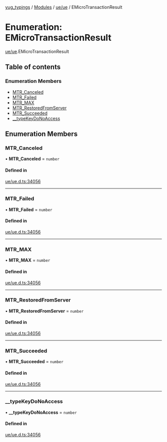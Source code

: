 [yug_typings](../README.md) / [Modules](../modules.md) / [ue/ue](../modules/ue_ue.md) / EMicroTransactionResult

# Enumeration: EMicroTransactionResult

[ue/ue](../modules/ue_ue.md).EMicroTransactionResult

## Table of contents

### Enumeration Members

- [MTR\_Canceled](ue_ue.EMicroTransactionResult.md#mtr_canceled)
- [MTR\_Failed](ue_ue.EMicroTransactionResult.md#mtr_failed)
- [MTR\_MAX](ue_ue.EMicroTransactionResult.md#mtr_max)
- [MTR\_RestoredFromServer](ue_ue.EMicroTransactionResult.md#mtr_restoredfromserver)
- [MTR\_Succeeded](ue_ue.EMicroTransactionResult.md#mtr_succeeded)
- [\_\_typeKeyDoNoAccess](ue_ue.EMicroTransactionResult.md#__typekeydonoaccess)

## Enumeration Members

### MTR\_Canceled

• **MTR\_Canceled** = `number`

#### Defined in

[ue/ue.d.ts:34056](https://github.com/YugMetaverse/yug_typings/blob/b7d9b19/ue/ue.d.ts#L34056)

___

### MTR\_Failed

• **MTR\_Failed** = `number`

#### Defined in

[ue/ue.d.ts:34056](https://github.com/YugMetaverse/yug_typings/blob/b7d9b19/ue/ue.d.ts#L34056)

___

### MTR\_MAX

• **MTR\_MAX** = `number`

#### Defined in

[ue/ue.d.ts:34056](https://github.com/YugMetaverse/yug_typings/blob/b7d9b19/ue/ue.d.ts#L34056)

___

### MTR\_RestoredFromServer

• **MTR\_RestoredFromServer** = `number`

#### Defined in

[ue/ue.d.ts:34056](https://github.com/YugMetaverse/yug_typings/blob/b7d9b19/ue/ue.d.ts#L34056)

___

### MTR\_Succeeded

• **MTR\_Succeeded** = `number`

#### Defined in

[ue/ue.d.ts:34056](https://github.com/YugMetaverse/yug_typings/blob/b7d9b19/ue/ue.d.ts#L34056)

___

### \_\_typeKeyDoNoAccess

• **\_\_typeKeyDoNoAccess** = `number`

#### Defined in

[ue/ue.d.ts:34056](https://github.com/YugMetaverse/yug_typings/blob/b7d9b19/ue/ue.d.ts#L34056)
